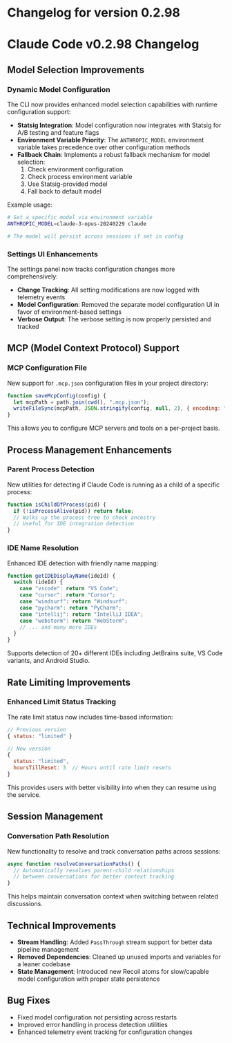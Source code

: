 # Changelog for version 0.2.98

# Claude Code v0.2.98 Changelog

## Model Selection Improvements

### Dynamic Model Configuration
The CLI now provides enhanced model selection capabilities with runtime configuration support:

- **Statsig Integration**: Model configuration now integrates with Statsig for A/B testing and feature flags
- **Environment Variable Priority**: The `ANTHROPIC_MODEL` environment variable takes precedence over other configuration methods
- **Fallback Chain**: Implements a robust fallback mechanism for model selection:
  1. Check environment configuration
  2. Check process environment variable
  3. Use Statsig-provided model
  4. Fall back to default model

Example usage:
```bash
# Set a specific model via environment variable
ANTHROPIC_MODEL=claude-3-opus-20240229 claude

# The model will persist across sessions if set in config
```

### Settings UI Enhancements
The settings panel now tracks configuration changes more comprehensively:

- **Change Tracking**: All setting modifications are now logged with telemetry events
- **Model Configuration**: Removed the separate model configuration UI in favor of environment-based settings
- **Verbose Output**: The verbose setting is now properly persisted and tracked

## MCP (Model Context Protocol) Support

### MCP Configuration File
New support for `.mcp.json` configuration files in your project directory:

```javascript
function saveMcpConfig(config) {
  let mcpPath = path.join(cwd(), ".mcp.json");
  writeFileSync(mcpPath, JSON.stringify(config, null, 2), { encoding: "utf8" });
}
```

This allows you to configure MCP servers and tools on a per-project basis.

## Process Management Enhancements

### Parent Process Detection
New utilities for detecting if Claude Code is running as a child of a specific process:

```javascript
function isChildOfProcess(pid) {
  if (!isProcessAlive(pid)) return false;
  // Walks up the process tree to check ancestry
  // Useful for IDE integration detection
}
```

### IDE Name Resolution
Enhanced IDE detection with friendly name mapping:

```javascript
function getIDEDisplayName(ideId) {
  switch (ideId) {
    case "vscode": return "VS Code";
    case "cursor": return "Cursor";
    case "windsurf": return "Windsurf";
    case "pycharm": return "PyCharm";
    case "intellij": return "IntelliJ IDEA";
    case "webstorm": return "WebStorm";
    // ... and many more IDEs
  }
}
```

Supports detection of 20+ different IDEs including JetBrains suite, VS Code variants, and Android Studio.

## Rate Limiting Improvements

### Enhanced Limit Status Tracking
The rate limit status now includes time-based information:

```javascript
// Previous version
{ status: "limited" }

// New version
{ 
  status: "limited",
  hoursTillReset: 3  // Hours until rate limit resets
}
```

This provides users with better visibility into when they can resume using the service.

## Session Management

### Conversation Path Resolution
New functionality to resolve and track conversation paths across sessions:

```javascript
async function resolveConversationPaths() {
  // Automatically resolves parent-child relationships
  // between conversations for better context tracking
}
```

This helps maintain conversation context when switching between related discussions.

## Technical Improvements

- **Stream Handling**: Added `PassThrough` stream support for better data pipeline management
- **Removed Dependencies**: Cleaned up unused imports and variables for a leaner codebase
- **State Management**: Introduced new Recoil atoms for slow/capable model configuration with proper state persistence

## Bug Fixes

- Fixed model configuration not persisting across restarts
- Improved error handling in process detection utilities
- Enhanced telemetry event tracking for configuration changes

